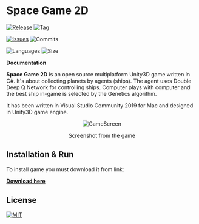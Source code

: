 # Space Game 2D

[![Release](https://img.shields.io/github/release/markub3327/Space-Game-2D)](https://github.com/markub3327/Space-Game-2D/releases)
![Tag](https://img.shields.io/github/v/tag/markub3327/Space-Game-2D)

[![Issues](https://img.shields.io/github/issues/markub3327/Space-Game-2D)](https://github.com/markub3327/Space-Game-2D/issues)
![Commits](https://img.shields.io/github/commit-activity/w/markub3327/Space-Game-2D)

![Languages](https://img.shields.io/github/languages/count/markub3327/Space-Game-2D)
![Size](https://img.shields.io/github/repo-size/markub3327/Space-Game-2D)

**Documentation**

  **Space Game 2D** is an open source multiplatform Unity3D game written in C#. It's about collecting planets by agents (ships). The agent uses Double Deep Q Network for controlling ships. Computer plays with computer and the best ship in-game is selected by the Genetics algorithm.
  
It has been written in Visual Studio Community 2019 for Mac and designed in Unity3D game engine.

<p align="center">
  <img src="ship-game-2d.gif" alt="GameScreen">
</p>
<p align="center">Screenshot from the game</p>


## Installation & Run

To install game you must download it from link:

**[Download here](https://github.com/markub3327/Space-Game-2D/releases)**

## License

[![MIT](https://img.shields.io/github/license/markub3327/Space-Game-2D)](LICENSE)
